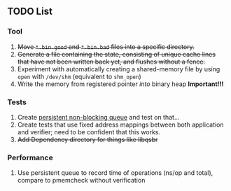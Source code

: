 ## TODO List

### Tool

1. ~~Move `*.bin.good` and `*.bin.bad` files into a specific directory.~~
2. ~~Generate a file containing the state, consisting of unique cache lines that have not been written back yet, and flushes without a fence.~~
3. Experiment with automatically creating a shared-memory file by using `open` with `/dev/shm` (equivalent to `shm_open`)
4. Write the memory from registered pointer _into_ binary heap **Important!!!**

### Tests

1. Create [persistent non-blocking queue](https://dl.acm.org/citation.cfm?id=3178490) and test on that... 
2. Create tests that use fixed address mappings between both application and verifier; need to be confident that this works.
3. ~~Add Dependency directory for things like libqsbr~~

### Performance

1. Use persistent queue to record time of operations (ns/op and total), compare to pmemcheck without verification
